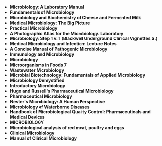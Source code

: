 <ul>
                                <li><b><a target="_blank" href="https://github.com/manjunath5496/Applied-Genetics-and-Molecular-Biology-Books/blob/master/ag(1).pdf" style="text-decoration:none;">Microbiology: A Laboratory Manual </a></b></li>
                                <li><b><a target="_blank" href="https://github.com/manjunath5496/Applied-Genetics-and-Molecular-Biology-Books/blob/master/ag(2).pdf" style="text-decoration:none;">Fundamentals of Microbiology</a></b></li>
                                <li><b><a target="_blank" href="https://github.com/manjunath5496/Applied-Genetics-and-Molecular-Biology-Books/blob/master/ag(3).pdf" style="text-decoration:none;">Microbiology and Biochemistry of Cheese and Fermented Milk</a></b></li>
 <li><b><a target="_blank" href="https://github.com/manjunath5496/Applied-Genetics-and-Molecular-Biology-Books/blob/master/ag(4).pdf" style="text-decoration:none;">Medical Microbiology: The Big Picture  </a></b></li>                              
<li><b><a target="_blank" href="https://github.com/manjunath5496/Applied-Genetics-and-Molecular-Biology-Books/blob/master/ag(5).pdf" style="text-decoration:none;">Practical Microbiology </a></b></li>
                                
 <li><b><a target="_blank" href="https://github.com/manjunath5496/Applied-Genetics-and-Molecular-Biology-Books/blob/master/ag(6).pdf" style="text-decoration:none;">A Photographic Atlas for the Microbiology. Laboratory</a></b></li>
                          
<li><b><a target="_blank" href="https://github.com/manjunath5496/Applied-Genetics-and-Molecular-Biology-Books/blob/master/ag(7).pdf" style="text-decoration:none;">Microbiology: Step 1 v. 1 (Blackwell Underground Clinical Vignettes S.) </a></b></li>
                                <li><b><a target="_blank" href="https://github.com/manjunath5496/Applied-Genetics-and-Molecular-Biology-Books/blob/master/ag(8).pdf" style="text-decoration:none;">Medical Microbiology and Infection: Lecture Notes</a></b></li>
                                <li><b><a target="_blank" href="https://github.com/manjunath5496/Applied-Genetics-and-Molecular-Biology-Books/blob/master/ag(9).pdf" style="text-decoration:none;">A Concise Manual of Pathogenic Microbiology</a></b></li>
                                
<li><b><a target="_blank" href="https://github.com/manjunath5496/Applied-Genetics-and-Molecular-Biology-Books/blob/master/ag(10).pdf" style="text-decoration:none;">Immunology and Microbiology</a></b></li>  
        
<li><b><a target="_blank" href="https://github.com/manjunath5496/Applied-Genetics-and-Molecular-Biology-Books/blob/master/ag(11).pdf" style="text-decoration:none;">Microbiology </a></b></li>
                                <li><b><a target="_blank" href="https://github.com/manjunath5496/Applied-Genetics-and-Molecular-Biology-Books/blob/master/ag(12).pdf" style="text-decoration:none;">Microorganisms in Foods 7</a></b></li>
                                
<li><b><a target="_blank" href="https://github.com/manjunath5496/Applied-Genetics-and-Molecular-Biology-Books/blob/master/ag(13).pdf" style="text-decoration:none;"> Wastewater Microbiology</a></b></li>                               
                                
                                          
 <li><b><a target="_blank" href="https://github.com/manjunath5496/Applied-Genetics-and-Molecular-Biology-Books/blob/master/ag(14).pdf" style="text-decoration:none;">Microbial Biotechnology: Fundamentals of Applied Microbiology</a></b></li> 
 <li><b><a target="_blank" href="https://github.com/manjunath5496/Applied-Genetics-and-Molecular-Biology-Books/blob/master/ag(15).pdf" style="text-decoration:none;">Microbiology Demystified</a></b></li>

  
 <li><b><a target="_blank" href="https://github.com/manjunath5496/Applied-Genetics-and-Molecular-Biology-Books/blob/master/ag(16).pdf" style="text-decoration:none;">Introductory Microbiology</a></b></li>
                                <li><b><a target="_blank" href="https://github.com/manjunath5496/Applied-Genetics-and-Molecular-Biology-Books/blob/master/ag(17).pdf" style="text-decoration:none;">Hugo and Russell's Pharmaceutical Microbiology</a></b></li>
      <li><b><a target="_blank" href="https://github.com/manjunath5496/Applied-Genetics-and-Molecular-Biology-Books/blob/master/ag(18).pdf" style="text-decoration:none;">Pharmaceutical Microbiology</a></b></li>                               
                                                       
 <li><b><a target="_blank" href="https://github.com/manjunath5496/Applied-Genetics-and-Molecular-Biology-Books/blob/master/ag(20).pdf" style="text-decoration:none;">Nester's Microbiology: A Human Perspective</a></b></li>

  
 <li><b><a target="_blank" href="https://github.com/manjunath5496/Applied-Genetics-and-Molecular-Biology-Books/blob/master/ag(21).pdf" style="text-decoration:none;">Microbiology of Waterborne Diseases</a></b></li>
                                <li><b><a target="_blank" href="https://github.com/manjunath5496/Applied-Genetics-and-Molecular-Biology-Books/blob/master/ag(22).pdf" style="text-decoration:none;">Handbook of Microbiological Quality Control: Pharmaceuticals and Medical Devices</a></b></li>
      <li><b><a target="_blank" href="https://github.com/manjunath5496/Applied-Genetics-and-Molecular-Biology-Books/blob/master/ag(23).pdf" style="text-decoration:none;">MICROBIOLOGY</a></b></li>  
      
  <li><b><a target="_blank" href="https://github.com/manjunath5496/Applied-Genetics-and-Molecular-Biology-Books/blob/master/ag(24).pdf" style="text-decoration:none;">Microbiological analysis of red meat, poultry and eggs</a></b></li>
                                <li><b><a target="_blank" href="https://github.com/manjunath5496/Applied-Genetics-and-Molecular-Biology-Books/blob/master/ag(25).pdf" style="text-decoration:none;">Clinical Microbiology</a></b></li>
      <li><b><a target="_blank" href="https://github.com/manjunath5496/Applied-Genetics-and-Molecular-Biology-Books/blob/master/ag(26).pdf" style="text-decoration:none;">Manual of Clinical Microbiology</a></b></li>          
                               
 
 </ul>
